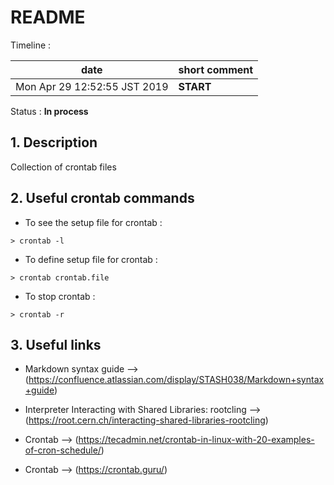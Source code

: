 #  **README**

   Timeline :

|            date                |         short comment                               | 
| -------------------------------|-----------------------------------------------------|
|  Mon Apr 29 12:52:55 JST 2019  |        **START**                                    |
   Status : **In process**

## 1. Description

   Collection of crontab files

## 2. Useful crontab commands

 * To see the setup file for crontab : 
 ```
 > crontab -l
 ```

 * To define setup file for crontab : 
 ```
 > crontab crontab.file
 ```

 * To stop crontab : 
 ```
 > crontab -r
 ```

## 3. Useful links
   * Markdown syntax guide --> (https://confluence.atlassian.com/display/STASH038/Markdown+syntax+guide)

   * Interpreter Interacting with Shared Libraries: rootcling --> (https://root.cern.ch/interacting-shared-libraries-rootcling)

   * Crontab --> (https://tecadmin.net/crontab-in-linux-with-20-examples-of-cron-schedule/)

   * Crontab --> (https://crontab.guru/)
